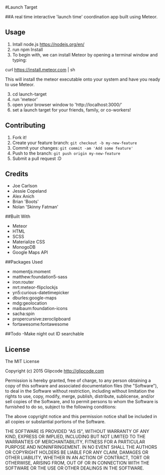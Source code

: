 #Launch Target

##A real time interactive 'launch time' coordination app built using Meteor.

## Usage
1. Intall node.js https://nodejs.org/en/
2. run npm Install
3. To begin with, we can install Meteor by opening a terminal window and typing:

curl https://install.meteor.com | sh

This will install the meteor executable onto your system and have you ready to use Meteor.

3. cd launch-target
4. run 'meteor'
4. open your browser window to 'http://localhost:3000/'
5. set a launch target for your friends, family, or co-workers!

## Contributing
1. Fork it!
2. Create your feature branch: `git checkout -b my-new-feature`
3. Commit your changes: `git commit -am 'Add some feature'`
4. Push to the branch: `git push origin my-new-feature`
5. Submit a pull request :D

## Credits
- Joe Carlson
- Jessie Copeland
- Alex Anich
- Brian 'Boots'
- Nolan 'Skinny Fatman'

##Built With
- Meteor
- HTML
- SCSS
- Materialize CSS
- MonogoDB
- Google Maps API

##Packages Used
- momentjs:moment
- matthew:foundation5-sass
- iron:router
- mrt:meteor-flipclockjs
- yn5:curious-datetimepicker
- dburles:google-maps
- mdg:geolocation
- maibaum:foundation-icons
- sacha:spin
- propercursive:zeroclipboard
- fortawesome:fontawesome

##Todo
-Make night out ID searchable

## License
The MIT License

Copyright (c) 2015 Glipcode http://glipcode.com

Permission is hereby granted, free of charge, to any person obtaining a copy of this software and associated documentation files (the "Software"), to deal in the Software without restriction, including without limitation the rights to use, copy, modify, merge, publish, distribute, sublicense, and/or sell copies of the Software, and to permit persons to whom the Software is furnished to do so, subject to the following conditions:

The above copyright notice and this permission notice shall be included in all copies or substantial portions of the Software.

THE SOFTWARE IS PROVIDED "AS IS", WITHOUT WARRANTY OF ANY KIND, EXPRESS OR IMPLIED, INCLUDING BUT NOT LIMITED TO THE WARRANTIES OF MERCHANTABILITY, FITNESS FOR A PARTICULAR PURPOSE AND NONINFRINGEMENT. IN NO EVENT SHALL THE AUTHORS OR COPYRIGHT HOLDERS BE LIABLE FOR ANY CLAIM, DAMAGES OR OTHER LIABILITY, WHETHER IN AN ACTION OF CONTRACT, TORT OR OTHERWISE, ARISING FROM, OUT OF OR IN CONNECTION WITH THE SOFTWARE OR THE USE OR OTHER DEALINGS IN THE SOFTWARE.


